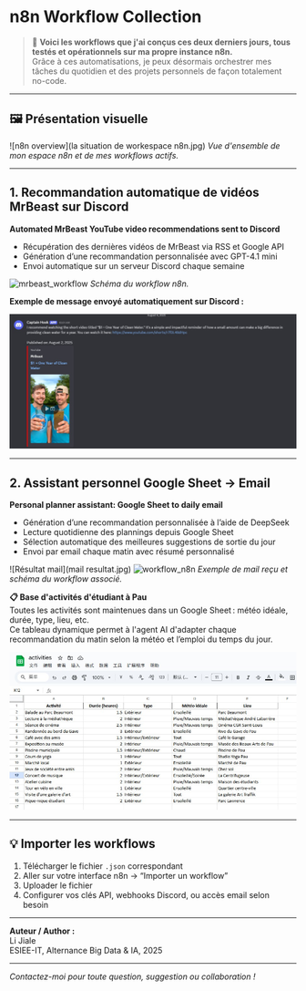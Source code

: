 # n8n Workflow Collection

> 🚀 **Voici les workflows que j'ai conçus ces deux derniers jours, tous testés et opérationnels sur ma propre instance n8n.**  
> Grâce à ces automatisations, je peux désormais orchestrer mes tâches du quotidien et des projets personnels de façon totalement no-code.

---

## 🖼️ Présentation visuelle

![n8n overview](la situation de workespace n8n.jpg)
*Vue d'ensemble de mon espace n8n et de mes workflows actifs.*

---

## 1. Recommandation automatique de vidéos MrBeast sur Discord

**Automated MrBeast YouTube video recommendations sent to Discord**

- Récupération des dernières vidéos de MrBeast via RSS et Google API
- Génération d’une recommandation personnalisée avec GPT-4.1 mini
- Envoi automatique sur un serveur Discord chaque semaine

![mrbeast_workflow](Gh6bC7Xx8GWmYsAxJmtEpF.png)
*Schéma du workflow n8n.*

**Exemple de message envoyé automatiquement sur Discord :**

![Résultat Discord](discord_screenshot.jpg)

---

## 2. Assistant personnel Google Sheet → Email

**Personal planner assistant: Google Sheet to daily email**

- Génération d’une recommandation personnalisée à l’aide de DeepSeek
- Lecture quotidienne des plannings depuis Google Sheet
- Sélection automatique des meilleures suggestions de sortie du jour
- Envoi par email chaque matin avec résumé personnalisé

![Résultat mail](mail resultat.jpg)
![workflow_n8n](b5d0d9c3-89d6-4516-afd7-cf8ec1b96a11.png)
*Exemple de mail reçu et schéma du workflow associé.*

**📋 Base d'activités d'étudiant à Pau**  
Toutes les activités sont maintenues dans un Google Sheet : météo idéale, durée, type, lieu, etc.  
Ce tableau dynamique permet à l'agent AI d'adapter chaque recommandation du matin selon la météo et l’emploi du temps du jour.

![activites_sheet](activites.jpg)

---

## 💡 Importer les workflows

1. Télécharger le fichier `.json` correspondant
2. Aller sur votre interface n8n → “Importer un workflow”
3. Uploader le fichier
4. Configurer vos clés API, webhooks Discord, ou accès email selon besoin

---

**Auteur / Author :**  
Li Jiale  
ESIEE-IT, Alternance Big Data & IA, 2025

---

_Contactez-moi pour toute question, suggestion ou collaboration !_
